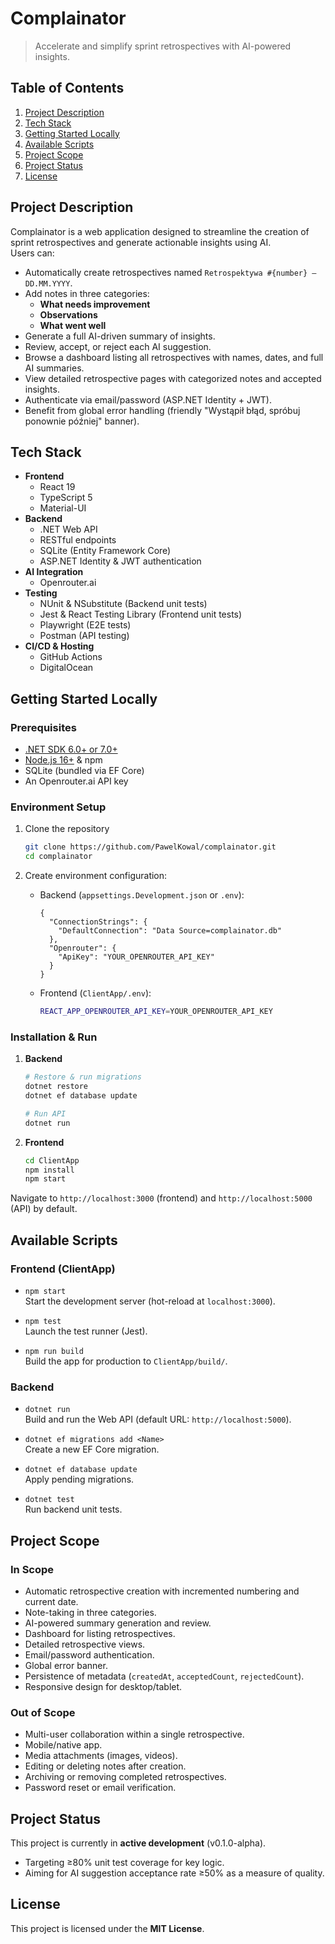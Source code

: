 # Complainator

> Accelerate and simplify sprint retrospectives with AI-powered insights.

## Table of Contents

1. [Project Description](#project-description)
2. [Tech Stack](#tech-stack)
3. [Getting Started Locally](#getting-started-locally)
4. [Available Scripts](#available-scripts)
5. [Project Scope](#project-scope)
6. [Project Status](#project-status)
7. [License](#license)

## Project Description

Complainator is a web application designed to streamline the creation of sprint retrospectives and generate actionable insights using AI.  
Users can:

- Automatically create retrospectives named `Retrospektywa #{number} – DD.MM.YYYY`.
- Add notes in three categories:
  - **What needs improvement**
  - **Observations**
  - **What went well**
- Generate a full AI-driven summary of insights.
- Review, accept, or reject each AI suggestion.
- Browse a dashboard listing all retrospectives with names, dates, and full AI summaries.
- View detailed retrospective pages with categorized notes and accepted insights.
- Authenticate via email/password (ASP.NET Identity + JWT).
- Benefit from global error handling (friendly "Wystąpił błąd, spróbuj ponownie później" banner).

## Tech Stack

- **Frontend**
  - React 19
  - TypeScript 5
  - Material-UI
- **Backend**
  - .NET Web API
  - RESTful endpoints
  - SQLite (Entity Framework Core)
  - ASP.NET Identity & JWT authentication
- **AI Integration**
  - Openrouter.ai
- **Testing**
  - NUnit & NSubstitute (Backend unit tests)
  - Jest & React Testing Library (Frontend unit tests)
  - Playwright (E2E tests)
  - Postman (API testing)
- **CI/CD & Hosting**
  - GitHub Actions
  - DigitalOcean

## Getting Started Locally

### Prerequisites

- [.NET SDK 6.0+ or 7.0+](https://dotnet.microsoft.com/download)
- [Node.js 16+](https://nodejs.org/) & npm
- SQLite (bundled via EF Core)
- An Openrouter.ai API key

### Environment Setup

1. Clone the repository
   ```bash
   git clone https://github.com/PawelKowal/complainator.git
   cd complainator
   ```
2. Create environment configuration:

   - Backend (`appsettings.Development.json` or `.env`):
     ```jsonc
     {
       "ConnectionStrings": {
         "DefaultConnection": "Data Source=complainator.db"
       },
       "Openrouter": {
         "ApiKey": "YOUR_OPENROUTER_API_KEY"
       }
     }
     ```
   - Frontend (`ClientApp/.env`):
     ```bash
     REACT_APP_OPENROUTER_API_KEY=YOUR_OPENROUTER_API_KEY
     ```

### Installation & Run

1. **Backend**

   ```bash
   # Restore & run migrations
   dotnet restore
   dotnet ef database update

   # Run API
   dotnet run
   ```

2. **Frontend**
   ```bash
   cd ClientApp
   npm install
   npm start
   ```

Navigate to `http://localhost:3000` (frontend) and `http://localhost:5000` (API) by default.

## Available Scripts

### Frontend (ClientApp)

- `npm start`  
  Start the development server (hot-reload at `localhost:3000`).

- `npm test`  
  Launch the test runner (Jest).

- `npm run build`  
  Build the app for production to `ClientApp/build/`.

### Backend

- `dotnet run`  
  Build and run the Web API (default URL: `http://localhost:5000`).

- `dotnet ef migrations add <Name>`  
  Create a new EF Core migration.

- `dotnet ef database update`  
  Apply pending migrations.

- `dotnet test`  
  Run backend unit tests.

## Project Scope

### In Scope

- Automatic retrospective creation with incremented numbering and current date.
- Note-taking in three categories.
- AI-powered summary generation and review.
- Dashboard for listing retrospectives.
- Detailed retrospective views.
- Email/password authentication.
- Global error banner.
- Persistence of metadata (`createdAt`, `acceptedCount`, `rejectedCount`).
- Responsive design for desktop/tablet.

### Out of Scope

- Multi-user collaboration within a single retrospective.
- Mobile/native app.
- Media attachments (images, videos).
- Editing or deleting notes after creation.
- Archiving or removing completed retrospectives.
- Password reset or email verification.

## Project Status

This project is currently in **active development** (v0.1.0-alpha).

- Targeting ≥80% unit test coverage for key logic.
- Aiming for AI suggestion acceptance rate ≥50% as a measure of quality.

## License

This project is licensed under the **MIT License**.
